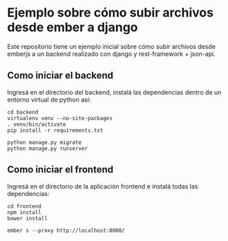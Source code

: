 # Ejemplo sobre cómo subir archivos desde ember a django

Este repositorio tiene un ejemplo inicial sobre cómo subir archivos desde emberjs a un backend realizado con django y rest-framework + json-api.


## Como iniciar el backend

Ingresá en el directorio del backend, instalá las dependencias dentro de un entorno virtual de python así:

```
cd backend
virtualenv venv --no-site-packages
. venv/bin/activate
pip install -r requirements.txt

python manage.py migrate
python manage.py runserver
```

## Como iniciar el frontend

Ingresá en el directorio de la aplicación frontend e instalá todas las dependencias:

```
cd frontend
npm install
bower install

ember s --proxy http://localhost:8000/
```
